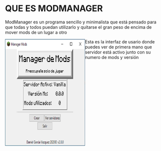 <html> 
  <head>
  </head>
  <body>
    <h1>QUE ES MODMANAGER</h1>
    <p>ModManager es un programa sencillo y minimalista que está pensado para que todas y todos puedan utilizarlo y quitarse el gran peso de encima de mover mods de un lugar a otro</p>
    <p><img src="https://github.com/XanaDevelops/ModManager/raw/master/docs/Images/ModManager.png" alt="Captura de pantalla de ModManager" style="float:left;width:262px;height:350px;border:hidden">Esta es la interfaz de usario donde puedes ver de primera mano que servidor está activo junto con su numero de mods y versión</p>
  </body>
</html>
